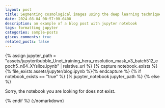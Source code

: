 ```yaml
---
layout: post
title: Segmenting cosmological images using the deep learning technique U-Net
date: 2024-08-04 08:57:00-0400
description: an example of a blog post with jupyter notebook
tags: formatting jupyter
categories: sample-posts
giscus_comments: true
related_posts: false
---
```


{% assign jupyter_path = "assets/jupyter/bubble_Unet_training_hera_resolution_mask_v3_batch512_epoch5_n64_XYslice.ipynb" | relative_url %}
{% capture notebook_exists %}{% file_exists assets/jupyter/blog.ipynb %}{% endcapture %}
{% if notebook_exists == "true" %}
{% jupyter_notebook jupyter_path %}
{% else %}

<p>Sorry, the notebook you are looking for does not exist.</p>
{% endif %}
{:/nomarkdown}
